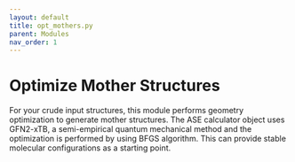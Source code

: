 ```yaml
---
layout: default
title: opt_mothers.py
parent: Modules
nav_order: 1
---
```


# Optimize Mother Structures


For your crude input structures, this module performs geometry optimization to generate mother structures. The ASE calculator object uses GFN2-xTB, a semi-empirical quantum mechanical method and the optimization is performed by using BFGS algorithm. This can provide stable molecular configurations as a starting point.







